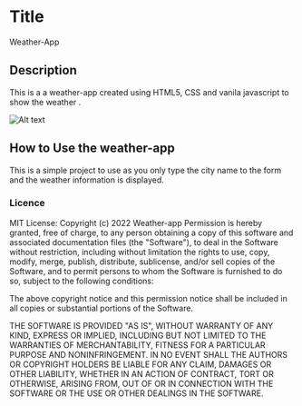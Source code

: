 # Title
Weather-App 

## Description
This is a a weather-app created using HTML5, CSS and vanila javascript to show the weather .

![Alt text](/src/assets/images/home.png?raw=true "Home page")


## How to Use the weather-app
This is a simple project to use as you only type the city name to the form and the weather information is displayed.

### Licence
MIT License: Copyright (c) 2022 Weather-app Permission is hereby granted, free of charge, to any person obtaining a copy of this software and associated documentation files (the "Software"), to deal in the Software without restriction, including without limitation the rights to use, copy, modify, merge, publish, distribute, sublicense, and/or sell copies of the Software, and to permit persons to whom the Software is furnished to do so, subject to the following conditions:

The above copyright notice and this permission notice shall be included in all copies or substantial portions of the Software.

THE SOFTWARE IS PROVIDED "AS IS", WITHOUT WARRANTY OF ANY KIND, EXPRESS OR IMPLIED, INCLUDING BUT NOT LIMITED TO THE WARRANTIES OF MERCHANTABILITY, FITNESS FOR A PARTICULAR PURPOSE AND NONINFRINGEMENT. IN NO EVENT SHALL THE AUTHORS OR COPYRIGHT HOLDERS BE LIABLE FOR ANY CLAIM, DAMAGES OR OTHER LIABILITY, WHETHER IN AN ACTION OF CONTRACT, TORT OR OTHERWISE, ARISING FROM, OUT OF OR IN CONNECTION WITH THE SOFTWARE OR THE USE OR OTHER DEALINGS IN THE SOFTWARE.

